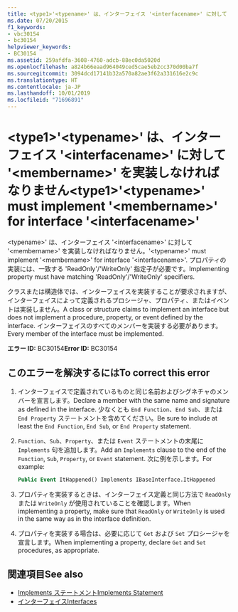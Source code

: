 ```yaml
---
title: <type1>'<typename>' は、インターフェイス '<interfacename>' に対して '<membername>' を実装しなければなりません。
ms.date: 07/20/2015
f1_keywords:
- vbc30154
- bc30154
helpviewer_keywords:
- BC30154
ms.assetid: 259afdfa-3608-4760-adcb-88ec0da5020d
ms.openlocfilehash: a824b66eaad964049ced5cae5eb2cc370d00ba7f
ms.sourcegitcommit: 3094dcd17141b32a570a82ae3f62a331616e2c9c
ms.translationtype: HT
ms.contentlocale: ja-JP
ms.lasthandoff: 10/01/2019
ms.locfileid: "71696891"
---
```

# <a name="type1typename-must-implement-membername-for-interface-interfacename"></a><span data-ttu-id="a4e98-102">\<type1>'\<typename>' は、インターフェイス '\<interfacename>' に対して '\<membername>' を実装しなければなりません</span><span class="sxs-lookup"><span data-stu-id="a4e98-102">\<type1>'\<typename>' must implement '\<membername>' for interface '\<interfacename>'</span></span>
<span data-ttu-id="a4e98-103">\<typename>' は、インターフェイス '\<interfacename>' に対して '\<membername>' を実装しなければなりません。</span><span class="sxs-lookup"><span data-stu-id="a4e98-103">'\<typename>' must implement '\<membername>' for interface '\<interfacename>'.</span></span> <span data-ttu-id="a4e98-104">プロパティの実装には、一致する 'ReadOnly'/'WriteOnly' 指定子が必要です。</span><span class="sxs-lookup"><span data-stu-id="a4e98-104">Implementing property must have matching 'ReadOnly'/'WriteOnly' specifiers.</span></span>  
  
 <span data-ttu-id="a4e98-105">クラスまたは構造体では、インターフェイスを実装することが要求されますが、インターフェイスによって定義されるプロシージャ、プロパティ、またはイベントは実装しません。</span><span class="sxs-lookup"><span data-stu-id="a4e98-105">A class or structure claims to implement an interface but does not implement a procedure, property, or event defined by the interface.</span></span> <span data-ttu-id="a4e98-106">インターフェイスのすべてのメンバーを実装する必要があります。</span><span class="sxs-lookup"><span data-stu-id="a4e98-106">Every member of the interface must be implemented.</span></span>  
  
 <span data-ttu-id="a4e98-107">**エラー ID:** BC30154</span><span class="sxs-lookup"><span data-stu-id="a4e98-107">**Error ID:** BC30154</span></span>  
  
## <a name="to-correct-this-error"></a><span data-ttu-id="a4e98-108">このエラーを解決するには</span><span class="sxs-lookup"><span data-stu-id="a4e98-108">To correct this error</span></span>  
  
1. <span data-ttu-id="a4e98-109">インターフェイスで定義されているものと同じ名前およびシグネチャのメンバーを宣言します。</span><span class="sxs-lookup"><span data-stu-id="a4e98-109">Declare a member with the same name and signature as defined in the interface.</span></span> <span data-ttu-id="a4e98-110">少なくとも `End Function`、`End Sub`、または `End Property` ステートメントを含めてください。</span><span class="sxs-lookup"><span data-stu-id="a4e98-110">Be sure to include at least the `End Function`, `End Sub`, or `End Property` statement.</span></span>  
  
2. <span data-ttu-id="a4e98-111">`Function`、`Sub`、`Property`、または `Event` ステートメントの末尾に `Implements` 句を追加します。</span><span class="sxs-lookup"><span data-stu-id="a4e98-111">Add an `Implements` clause to the end of the `Function`, `Sub`, `Property`, or `Event` statement.</span></span> <span data-ttu-id="a4e98-112">次に例を示します。</span><span class="sxs-lookup"><span data-stu-id="a4e98-112">For example:</span></span>  
  
    ```vb  
    Public Event ItHappened() Implements IBaseInterface.ItHappened  
    ```  
  
3. <span data-ttu-id="a4e98-113">プロパティを実装するときは、インターフェイス定義と同じ方法で `ReadOnly` または `WriteOnly` が使用されていることを確認します。</span><span class="sxs-lookup"><span data-stu-id="a4e98-113">When implementing a property, make sure that `ReadOnly` or `WriteOnly` is used in the same way as in the interface definition.</span></span>  
  
4. <span data-ttu-id="a4e98-114">プロパティを実装する場合は、必要に応じて `Get` および `Set` プロシージャを宣言します。</span><span class="sxs-lookup"><span data-stu-id="a4e98-114">When implementing a property, declare `Get` and `Set` procedures, as appropriate.</span></span>  
  
## <a name="see-also"></a><span data-ttu-id="a4e98-115">関連項目</span><span class="sxs-lookup"><span data-stu-id="a4e98-115">See also</span></span>

- [<span data-ttu-id="a4e98-116">Implements ステートメント</span><span class="sxs-lookup"><span data-stu-id="a4e98-116">Implements Statement</span></span>](../../../visual-basic/language-reference/statements/implements-statement.md)
- [<span data-ttu-id="a4e98-117">インターフェイス</span><span class="sxs-lookup"><span data-stu-id="a4e98-117">Interfaces</span></span>](../../../visual-basic/programming-guide/language-features/interfaces/index.md)
